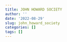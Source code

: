 ```yaml
---
title: JOHN HOWARD SOCIETY
author: ''
date: '2022-08-29'
slug: john_howard_society
categories: []
tags: []
---
```

